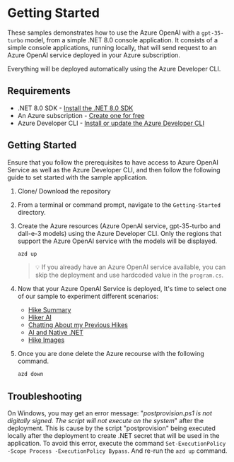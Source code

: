 # Getting Started

These samples demonstrates how to use the Azure OpenAI with a `gpt-35-turbo` model, from a simple .NET 8.0 console application. It consists of a simple console applications, running locally, that will send request to an Azure OpenAI service deployed in your Azure subscription. 

Everything will be deployed automatically using the Azure Developer CLI.

## Requirements

- .NET 8.0 SDK - [Install the .NET 8.0 SDK](https://dotnet.microsoft.com/download/dotnet/8.0)
- An Azure subscription - [Create one for free](https://azure.microsoft.com/free)
- Azure Developer CLI - [Install or update the Azure Developer CLI](https://learn.microsoft.com/azure/developer/azure-developer-cli/install-azd)

## Getting Started

Ensure that you follow the prerequisites to have access to Azure OpenAI Service as well as the Azure Developer CLI, and then follow the following guide to set started with the sample application.

1. Clone/ Download the repository
2. From a terminal or command prompt, navigate to the `Getting-Started` directory.

3. Create the Azure resources (Azure OpenAI service, gpt-35-turbo and dall-e-3 models) using the Azure Developer CLI. Only the regions that support the Azure OpenAI service with the models will be displayed. 
	```bash
	azd up
	```
	> 💡 If you already have an Azure OpenAI service available, you can skip the deployment and use hardcoded value in the `program.cs`.
	
4. Now that your Azure OpenAI Service is deployed, It's time to select one of our sample to experiment different scenarios:
	- [Hike Summary](01-HikeSummary/README.md)
	- [Hiker AI](02-HikerAI/README.md)
	- [Chatting About my Previous Hikes](03-ChattingAboutMyHikes/README.md)
	- [AI and Native .NET](04-AiAndNative/README.md)
	- [Hike Images](05-HikeImages/README.md)

5. Once you are done delete the Azure recourse with the following command.
	```bash
	azd down
	```

## Troubleshooting

On Windows, you may get an error message: "*postprovision.ps1 is not digitally signed. The script will not execute on the system*" after the deployment. This is cause by the script "postprovision" being executed locally after the deployment to create .NET secret that will be used in the application. To avoid this error, execute the command `Set-ExecutionPolicy -Scope Process -ExecutionPolicy Bypass`. And re-run the `azd up` command.
